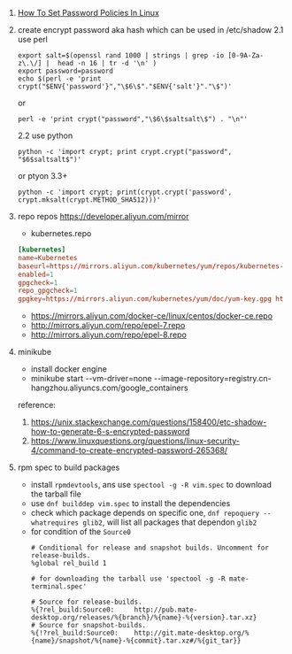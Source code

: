 1. [How To Set Password Policies In Linux](https://www.ostechnix.com/how-to-set-password-policies-in-linux/)

2. create encrypt password aka hash which can be used in  /etc/shadow
    2.1 use perl 
    ```
    export salt=$(openssl rand 1000 | strings | grep -io [0-9A-Za-z\.\/] |  head -n 16 | tr -d '\n' )
    export password=password
    echo $(perl -e 'print crypt("$ENV{'password'}","\$6\$"."$ENV{'salt'}"."\$")'
    ```
    or 
    ```
    perl -e 'print crypt("password","\$6\$saltsalt\$") . "\n"'
    ```

    2.2 use python 

    ```
    python -c 'import crypt; print crypt.crypt("password", "$6$saltsalt$")'
    ```
    or ptyon 3.3+ 
    ```
    python -c 'import crypt; print(crypt.crypt('password', crypt.mksalt(crypt.METHOD_SHA512)))'
    ```
3. repo repos https://developer.aliyun.com/mirror
    - kubernetes.repo
    ```conf
    [kubernetes]
    name=Kubernetes
    baseurl=https://mirrors.aliyun.com/kubernetes/yum/repos/kubernetes-el7-x86_64/
    enabled=1
    gpgcheck=1
    repo_gpgcheck=1
    gpgkey=https://mirrors.aliyun.com/kubernetes/yum/doc/yum-key.gpg https://mirrors.aliyun.com/kubernetes/yum/doc/rpm-package-key.gpg
    ```
    - https://mirrors.aliyun.com/docker-ce/linux/centos/docker-ce.repo
    - http://mirrors.aliyun.com/repo/epel-7.repo
    - http://mirrors.aliyun.com/repo/epel-8.repo

 3. minikube 
    - install docker engine
    - minikube start  --vm-driver=none --image-repository=registry.cn-hangzhou.aliyuncs.com/google_containers   
    
    reference:
    1. https://unix.stackexchange.com/questions/158400/etc-shadow-how-to-generate-6-s-encrypted-password
    2. https://www.linuxquestions.org/questions/linux-security-4/command-to-create-encrypted-password-265368/

4. rpm spec to build packages
    - install `rpmdevtools`, ans use `spectool -g -R vim.spec` to download the tarball file
    - use `dnf builddep vim.spec` to install the dependencies
    - check which package depends on specific one, `dnf repoquery --whatrequires glib2`, will list all packages that dependon `glib2`
    - for condition of the `Source0`
        ```
        # Conditional for release and snapshot builds. Uncomment for release-builds.
        %global rel_build 1

        # for downloading the tarball use 'spectool -g -R mate-terminal.spec'

        # Source for release-builds.
        %{?rel_build:Source0:     http://pub.mate-desktop.org/releases/%{branch}/%{name}-%{version}.tar.xz}
        # Source for snapshot-builds.
        %{!?rel_build:Source0:    http://git.mate-desktop.org/%{name}/snapshot/%{name}-%{commit}.tar.xz#/%{git_tar}}

        ```
